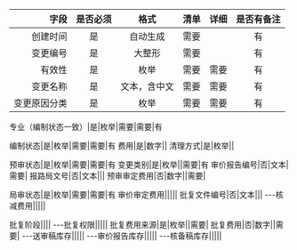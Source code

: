|字段|是否必须|格式|清单|详细|是否有备注
-:|:-:|:-:|:-:|:-:|:-:
创建时间|是|自动生成|需要||有
变更编号|是|大整形|需要||有
有效性|是|枚举|需要|需要|有
变更名称|是|文本，含中文|需要|需要|有
变更原因分类|是|枚举|需要|需要|有

专业（编制状态一致）|是|枚举|需要|需要|有

编制状态|是|枚举|需要|需要|有
费用|是|数字||
清理方式|是|枚举||

预审状态|是|枚举|需要|需要|有
变更类别|是|枚举||需要|有
审价报告编号|否|文本|需要|
报路局文号|否|文本|||
预审审定费用|否|数字||需要|


局审状态|是|枚举|需要|需要|有
审价审定费用|||||
批复文件编号|否|文本|||
---核减费用|||||


批复阶段||||
---批复权限|||||
批复费用来源|是|枚举||需要|
批复费用|否|数字||需要|
---送审稿库存|||||
---审价报告库存|||||
---核备稿库存|||||





